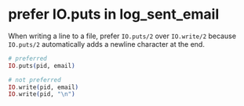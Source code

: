 # prefer IO.puts in log_sent_email

When writing a line to a file, prefer `IO.puts/2` over `IO.write/2` because `IO.puts/2` automatically adds a newline character at the end.

```elixir
# preferred
IO.puts(pid, email)

# not preferred
IO.write(pid, email)
IO.write(pid, "\n")
```
